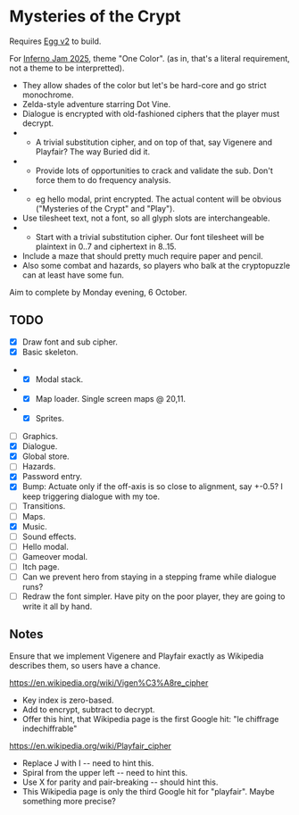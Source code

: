 # Mysteries of the Crypt

Requires [Egg v2](https://github.com/aksommerville/egg2) to build.

For [Inferno Jam 2025](https://itch.io/jam/inferno-jam-2025), theme "One Color".
(as in, that's a literal requirement, not a theme to be interpretted).

- They allow shades of the color but let's be hard-core and go strict monochrome.
- Zelda-style adventure starring Dot Vine.
- Dialogue is encrypted with old-fashioned ciphers that the player must decrypt.
- - A trivial substitution cipher, and on top of that, say Vigenere and Playfair? The way Buried did it.
- - Provide lots of opportunities to crack and validate the sub. Don't force them to do frequency analysis.
- - eg hello modal, print encrypted. The actual content will be obvious ("Mysteries of the Crypt" and "Play").
- Use tilesheet text, not a font, so all glyph slots are interchangeable.
- - Start with a trivial substitution cipher. Our font tilesheet will be plaintext in 0..7 and ciphertext in 8..15.
- Include a maze that should pretty much require paper and pencil.
- Also some combat and hazards, so players who balk at the cryptopuzzle can at least have some fun.

Aim to complete by Monday evening, 6 October.

## TODO

- [x] Draw font and sub cipher.
- [x] Basic skeleton.
- - [x] Modal stack.
- - [x] Map loader. Single screen maps @ 20,11.
- - [x] Sprites.
- [ ] Graphics.
- [x] Dialogue.
- [x] Global store.
- [ ] Hazards.
- [x] Password entry.
- [x] Bump: Actuate only if the off-axis is so close to alignment, say +-0.5? I keep triggering dialogue with my toe.
- [ ] Transitions.
- [ ] Maps.
- [x] Music.
- [ ] Sound effects.
- [ ] Hello modal.
- [ ] Gameover modal.
- [ ] Itch page.
- [ ] Can we prevent hero from staying in a stepping frame while dialogue runs?
- [ ] Redraw the font simpler. Have pity on the poor player, they are going to write it all by hand.

## Notes

Ensure that we implement Vigenere and Playfair exactly as Wikipedia describes them, so users have a chance.

https://en.wikipedia.org/wiki/Vigen%C3%A8re_cipher
 - Key index is zero-based.
 - Add to encrypt, subtract to decrypt.
 - Offer this hint, that Wikipedia page is the first Google hit: "le chiffrage indechiffrable"
 
https://en.wikipedia.org/wiki/Playfair_cipher
 - Replace J with I -- need to hint this.
 - Spiral from the upper left -- need to hint this.
 - Use X for parity and pair-breaking -- should hint this.
 - This Wikipedia page is only the third Google hit for "playfair". Maybe something more precise?
